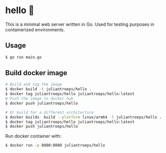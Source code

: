 # hello 👋

This is a minimal web server written in Go. Used for testing purposes in containerized environments.

## Usage

```sh
$ go run main.go
```

## Build docker image

```sh
# Build and tag the image
$ docker build -t juliantroeps/hello .
$ docker tag juliantroeps/hello juliantroeps/hello:latest
# Push the image to docker hub
$ docker push juliantroeps/hello

# Or build for a different architecture
$ docker buildx  build --platform linux/arm64 -t juliantroeps/hello .
$ docker tag juliantroeps/hello juliantroeps/hello:latest
$ docker push juliantroeps/hello
```

Run docker container with:

```sh
$ docker run -p 8080:8080 juliantroeps/hello
```
